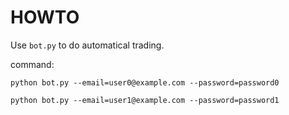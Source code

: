 # HOWTO

Use `bot.py` to do automatical trading.

command:

```
python bot.py --email=user0@example.com --password=password0
```
```
python bot.py --email=user1@example.com --password=password1
```
